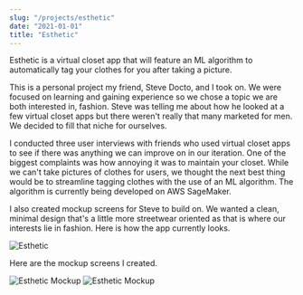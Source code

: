 ```yaml
---
slug: "/projects/esthetic"
date: "2021-01-01"
title: "Esthetic"
---
```

Esthetic is a virtual closet app that will feature an ML algorithm to automatically tag your clothes for you after taking a picture. 

This is a personal project my friend, Steve Docto, and I took on. We were focused on learning and gaining experience so we chose a topic we are both interested in, fashion. Steve was telling me about how he looked at a few virtual closet apps but there weren't really that many marketed for men. We decided to fill that niche for ourselves.

I conducted three user interviews with friends who used virtual closet apps to see if there was anything we can improve on in our iteration. One of the biggest complaints was how annoying it was to maintain your closet. While we can't take pictures of clothes for users, we thought the next best thing would be to streamline tagging clothes with the use of an ML algorithm. The algorithm is currently being developed on AWS SageMaker. 

I also created mockup screens for Steve to build on. We wanted a clean, minimal design that's a little more streetwear oriented as that is where our interests lie in fashion. Here is how the app currently looks. 

![Esthetic](/images/esthetic8.png)

Here are the mockup screens I created. 

![Esthetic Mockup](/images/esthetic1.jpeg)
![Esthetic Mockup](/images/esthetic5.jpeg)
